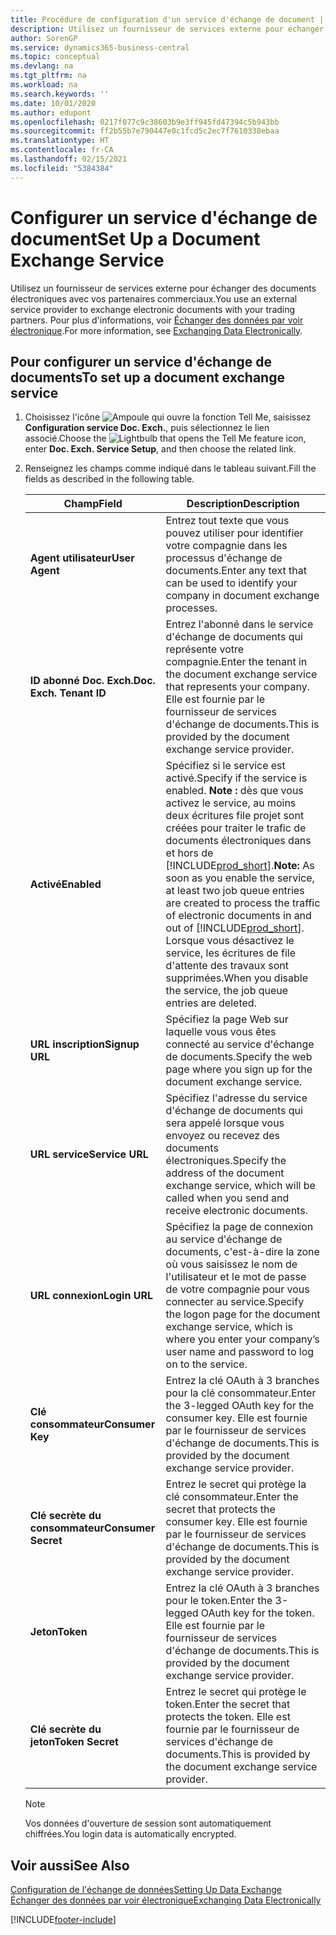 ```yaml
---
title: Procédure de configuration d'un service d'échange de document | Microsoft Docs
description: Utilisez un fournisseur de services externe pour échanger des documents électroniques avec vos partenaires commerciaux.
author: SorenGP
ms.service: dynamics365-business-central
ms.topic: conceptual
ms.devlang: na
ms.tgt_pltfrm: na
ms.workload: na
ms.search.keywords: ''
ms.date: 10/01/2020
ms.author: edupont
ms.openlocfilehash: 0217f077c9c38603b9e3ff945fd47394c5b943bb
ms.sourcegitcommit: ff2b55b7e790447e0c1fcd5c2ec7f7610338ebaa
ms.translationtype: HT
ms.contentlocale: fr-CA
ms.lasthandoff: 02/15/2021
ms.locfileid: "5384384"
---
```

# <a name="set-up-a-document-exchange-service"></a><span data-ttu-id="9095a-103">Configurer un service d'échange de document</span><span class="sxs-lookup"><span data-stu-id="9095a-103">Set Up a Document Exchange Service</span></span>
<span data-ttu-id="9095a-104">Utilisez un fournisseur de services externe pour échanger des documents électroniques avec vos partenaires commerciaux.</span><span class="sxs-lookup"><span data-stu-id="9095a-104">You use an external service provider to exchange electronic documents with your trading partners.</span></span> <span data-ttu-id="9095a-105">Pour plus d'informations, voir [Échanger des données par voir électronique](across-data-exchange.md).</span><span class="sxs-lookup"><span data-stu-id="9095a-105">For more information, see [Exchanging Data Electronically](across-data-exchange.md).</span></span>  

## <a name="to-set-up-a-document-exchange-service"></a><span data-ttu-id="9095a-106">Pour configurer un service d'échange de documents</span><span class="sxs-lookup"><span data-stu-id="9095a-106">To set up a document exchange service</span></span>  
1. <span data-ttu-id="9095a-107">Choisissez l'icône ![Ampoule qui ouvre la fonction Tell Me](media/ui-search/search_small.png "Dites-moi ce que vous voulez faire"), saisissez **Configuration service Doc. Exch.**, puis sélectionnez le lien associé.</span><span class="sxs-lookup"><span data-stu-id="9095a-107">Choose the ![Lightbulb that opens the Tell Me feature](media/ui-search/search_small.png "Tell me what you want to do") icon, enter **Doc. Exch. Service Setup**, and then choose the related link.</span></span>  
2. <span data-ttu-id="9095a-108">Renseignez les champs comme indiqué dans le tableau suivant.</span><span class="sxs-lookup"><span data-stu-id="9095a-108">Fill the fields as described in the following table.</span></span>  

    |<span data-ttu-id="9095a-109">Champ</span><span class="sxs-lookup"><span data-stu-id="9095a-109">Field</span></span>|<span data-ttu-id="9095a-110">Description</span><span class="sxs-lookup"><span data-stu-id="9095a-110">Description</span></span>|  
    |---------------------------------|---------------------------------------|  
    |<span data-ttu-id="9095a-111">**Agent utilisateur**</span><span class="sxs-lookup"><span data-stu-id="9095a-111">**User Agent**</span></span>|<span data-ttu-id="9095a-112">Entrez tout texte que vous pouvez utiliser pour identifier votre compagnie dans les processus d'échange de documents.</span><span class="sxs-lookup"><span data-stu-id="9095a-112">Enter any text that can be used to identify your company in document exchange processes.</span></span>|  
    |<span data-ttu-id="9095a-113">**ID abonné Doc. Exch.**</span><span class="sxs-lookup"><span data-stu-id="9095a-113">**Doc. Exch. Tenant ID**</span></span>|<span data-ttu-id="9095a-114">Entrez l'abonné dans le service d'échange de documents qui représente votre compagnie.</span><span class="sxs-lookup"><span data-stu-id="9095a-114">Enter the tenant in the document exchange service that represents your company.</span></span> <span data-ttu-id="9095a-115">Elle est fournie par le fournisseur de services d'échange de documents.</span><span class="sxs-lookup"><span data-stu-id="9095a-115">This is provided by the document exchange service provider.</span></span>|  
    |<span data-ttu-id="9095a-116">**Activé**</span><span class="sxs-lookup"><span data-stu-id="9095a-116">**Enabled**</span></span>|<span data-ttu-id="9095a-117">Spécifiez si le service est activé.</span><span class="sxs-lookup"><span data-stu-id="9095a-117">Specify if the service is enabled.</span></span> <span data-ttu-id="9095a-118">**Note :** dès que vous activez le service, au moins deux écritures file projet sont créées pour traiter le trafic de documents électroniques dans et hors de [!INCLUDE[prod_short](includes/prod_short.md)].</span><span class="sxs-lookup"><span data-stu-id="9095a-118">**Note:**  As soon as you enable the service, at least two job queue entries are created to process the traffic of electronic documents in and out of [!INCLUDE[prod_short](includes/prod_short.md)].</span></span> <span data-ttu-id="9095a-119">Lorsque vous désactivez le service, les écritures de file d'attente des travaux sont supprimées.</span><span class="sxs-lookup"><span data-stu-id="9095a-119">When you disable the service, the job queue entries are deleted.</span></span>|  
    |<span data-ttu-id="9095a-120">**URL inscription**</span><span class="sxs-lookup"><span data-stu-id="9095a-120">**Signup URL**</span></span>|<span data-ttu-id="9095a-121">Spécifiez la page Web sur laquelle vous vous êtes connecté au service d'échange de documents.</span><span class="sxs-lookup"><span data-stu-id="9095a-121">Specify the web page where you sign up for the document exchange service.</span></span>|  
    |<span data-ttu-id="9095a-122">**URL service**</span><span class="sxs-lookup"><span data-stu-id="9095a-122">**Service URL**</span></span>|<span data-ttu-id="9095a-123">Spécifiez l'adresse du service d'échange de documents qui sera appelé lorsque vous envoyez ou recevez des documents électroniques.</span><span class="sxs-lookup"><span data-stu-id="9095a-123">Specify the address of the document exchange service, which will be called when you send and receive electronic documents.</span></span>|  
    |<span data-ttu-id="9095a-124">**URL connexion**</span><span class="sxs-lookup"><span data-stu-id="9095a-124">**Login URL**</span></span>|<span data-ttu-id="9095a-125">Spécifiez la page de connexion au service d'échange de documents, c'est-à-dire la zone où vous saisissez le nom de l'utilisateur et le mot de passe de votre compagnie pour vous connecter au service.</span><span class="sxs-lookup"><span data-stu-id="9095a-125">Specify the logon page for the document exchange service, which is where you enter your company’s user name and password to log on to the service.</span></span>|  
    |<span data-ttu-id="9095a-126">**Clé consommateur**</span><span class="sxs-lookup"><span data-stu-id="9095a-126">**Consumer Key**</span></span>|<span data-ttu-id="9095a-127">Entrez la clé OAuth à 3 branches pour la clé consommateur.</span><span class="sxs-lookup"><span data-stu-id="9095a-127">Enter the 3-legged OAuth key for the consumer key.</span></span> <span data-ttu-id="9095a-128">Elle est fournie par le fournisseur de services d'échange de documents.</span><span class="sxs-lookup"><span data-stu-id="9095a-128">This is provided by the document exchange service provider.</span></span>|  
    |<span data-ttu-id="9095a-129">**Clé secrète du consommateur**</span><span class="sxs-lookup"><span data-stu-id="9095a-129">**Consumer Secret**</span></span>|<span data-ttu-id="9095a-130">Entrez le secret qui protège la clé consommateur.</span><span class="sxs-lookup"><span data-stu-id="9095a-130">Enter the secret that protects the consumer key.</span></span> <span data-ttu-id="9095a-131">Elle est fournie par le fournisseur de services d'échange de documents.</span><span class="sxs-lookup"><span data-stu-id="9095a-131">This is provided by the document exchange service provider.</span></span>|  
    |<span data-ttu-id="9095a-132">**Jeton**</span><span class="sxs-lookup"><span data-stu-id="9095a-132">**Token**</span></span>|<span data-ttu-id="9095a-133">Entrez la clé OAuth à 3 branches pour le token.</span><span class="sxs-lookup"><span data-stu-id="9095a-133">Enter the 3-legged OAuth key for the token.</span></span> <span data-ttu-id="9095a-134">Elle est fournie par le fournisseur de services d'échange de documents.</span><span class="sxs-lookup"><span data-stu-id="9095a-134">This is provided by the document exchange service provider.</span></span>|  
    |<span data-ttu-id="9095a-135">**Clé secrète du jeton**</span><span class="sxs-lookup"><span data-stu-id="9095a-135">**Token Secret**</span></span>|<span data-ttu-id="9095a-136">Entrez le secret qui protège le token.</span><span class="sxs-lookup"><span data-stu-id="9095a-136">Enter the secret that protects the token.</span></span> <span data-ttu-id="9095a-137">Elle est fournie par le fournisseur de services d'échange de documents.</span><span class="sxs-lookup"><span data-stu-id="9095a-137">This is provided by the document exchange service provider.</span></span>|  

    > [!NOTE]  
    > <span data-ttu-id="9095a-138">Vos données d'ouverture de session sont automatiquement chiffrées.</span><span class="sxs-lookup"><span data-stu-id="9095a-138">You login data is automatically encrypted.</span></span>

## <a name="see-also"></a><span data-ttu-id="9095a-139">Voir aussi</span><span class="sxs-lookup"><span data-stu-id="9095a-139">See Also</span></span>  
[<span data-ttu-id="9095a-140">Configuration de l'échange de données</span><span class="sxs-lookup"><span data-stu-id="9095a-140">Setting Up Data Exchange</span></span>](across-set-up-data-exchange.md)  
[<span data-ttu-id="9095a-141">Échanger des données par voir électronique</span><span class="sxs-lookup"><span data-stu-id="9095a-141">Exchanging Data Electronically</span></span>](across-data-exchange.md)


[!INCLUDE[footer-include](includes/footer-banner.md)]